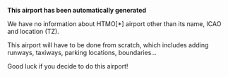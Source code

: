 **This airport has been automatically generated**

We have no information about HTMO[*] airport other than its name, ICAO and location (TZ).

This airport will have to be done from scratch, which includes adding runways, taxiways, parking locations, boundaries...

Good luck if you decide to do this airport!
